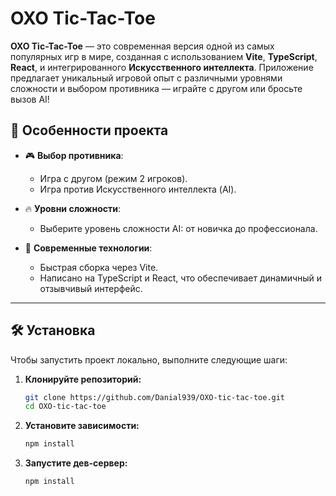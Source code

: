 # OXO Tic-Tac-Toe

**OXO Tic-Tac-Toe** — это современная версия одной из самых популярных игр в мире, созданная с использованием **Vite**, **TypeScript**, **React**, и интегрированного **Искусственного интеллекта**. Приложение предлагает уникальный игровой опыт с различными уровнями сложности и выбором противника — играйте с другом или бросьте вызов AI!

## 🚀 Особенности проекта

- 🎮 **Выбор противника**:
  - Игра с другом (режим 2 игроков).
  - Игра против Искусственного интеллекта (AI).
  
- 🔥 **Уровни сложности**:
  - Выберите уровень сложности AI: от новичка до профессионала.

- 🌟 **Современные технологии**:
  - Быстрая сборка через Vite.
  - Написано на TypeScript и React, что обеспечивает динамичный и отзывчивый интерфейс.

---

## 🛠️ Установка

Чтобы запустить проект локально, выполните следующие шаги:

1. **Клонируйте репозиторий:**
   ```bash
   git clone https://github.com/Danial939/OXO-tic-tac-toe.git
   cd OXO-tic-tac-toe
2. **Установите зависимости:**
   ```bash
   npm install
3. **Запустите дев-сервер:**
   ```bash
   npm install
